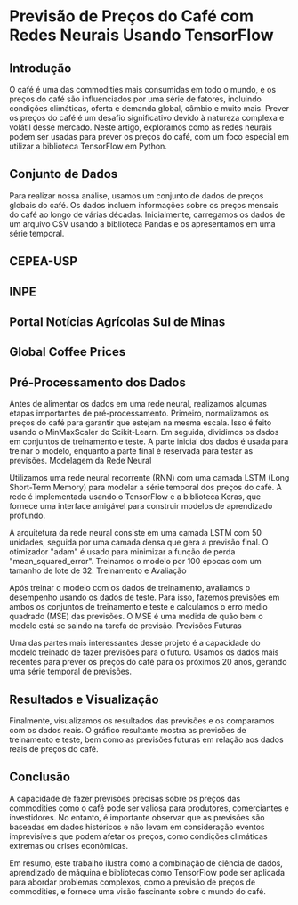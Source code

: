 # Previsão de Preços do Café com Redes Neurais Usando TensorFlow

## Introdução

O café é uma das commodities mais consumidas em todo o mundo, e os preços do café são influenciados por uma série de fatores, incluindo condições climáticas, oferta e demanda global, câmbio e muito mais. Prever os preços do café é um desafio significativo devido à natureza complexa e volátil desse mercado. Neste artigo, exploramos como as redes neurais podem ser usadas para prever os preços do café, com um foco especial em utilizar a biblioteca TensorFlow em Python.

## Conjunto de Dados

Para realizar nossa análise, usamos um conjunto de dados de preços globais do café. Os dados incluem informações sobre os preços mensais do café ao longo de várias décadas. Inicialmente, carregamos os dados de um arquivo CSV usando a biblioteca Pandas e os apresentamos em uma série temporal.

## CEPEA-USP
## INPE
## Portal Notícias Agrícolas Sul de Minas
## Global Coffee Prices

## Pré-Processamento dos Dados

Antes de alimentar os dados em uma rede neural, realizamos algumas etapas importantes de pré-processamento. Primeiro, normalizamos os preços do café para garantir que estejam na mesma escala. Isso é feito usando o MinMaxScaler do Scikit-Learn. Em seguida, dividimos os dados em conjuntos de treinamento e teste. A parte inicial dos dados é usada para treinar o modelo, enquanto a parte final é reservada para testar as previsões.
Modelagem da Rede Neural

Utilizamos uma rede neural recorrente (RNN) com uma camada LSTM (Long Short-Term Memory) para modelar a série temporal dos preços do café. A rede é implementada usando o TensorFlow e a biblioteca Keras, que fornece uma interface amigável para construir modelos de aprendizado profundo.

A arquitetura da rede neural consiste em uma camada LSTM com 50 unidades, seguida por uma camada densa que gera a previsão final. O otimizador "adam" é usado para minimizar a função de perda "mean_squared_error". Treinamos o modelo por 100 épocas com um tamanho de lote de 32.
Treinamento e Avaliação

Após treinar o modelo com os dados de treinamento, avaliamos o desempenho usando os dados de teste. Para isso, fazemos previsões em ambos os conjuntos de treinamento e teste e calculamos o erro médio quadrado (MSE) das previsões. O MSE é uma medida de quão bem o modelo está se saindo na tarefa de previsão.
Previsões Futuras

Uma das partes mais interessantes desse projeto é a capacidade do modelo treinado de fazer previsões para o futuro. Usamos os dados mais recentes para prever os preços do café para os próximos 20 anos, gerando uma série temporal de previsões.

## Resultados e Visualização

Finalmente, visualizamos os resultados das previsões e os comparamos com os dados reais. O gráfico resultante mostra as previsões de treinamento e teste, bem como as previsões futuras em relação aos dados reais de preços do café.

## Conclusão

A capacidade de fazer previsões precisas sobre os preços das commodities como o café pode ser valiosa para produtores, comerciantes e investidores. No entanto, é importante observar que as previsões são baseadas em dados históricos e não levam em consideração eventos imprevisíveis que podem afetar os preços, como condições climáticas extremas ou crises econômicas.

Em resumo, este trabalho ilustra como a combinação de ciência de dados, aprendizado de máquina e bibliotecas como TensorFlow pode ser aplicada para abordar problemas complexos, como a previsão de preços de commodities, e fornece uma visão fascinante sobre o mundo do café.